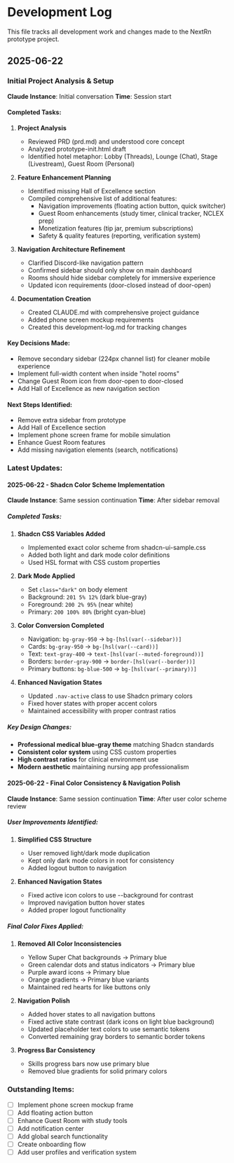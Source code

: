 # Development Log

This file tracks all development work and changes made to the NextRn prototype project.

## 2025-06-22

### Initial Project Analysis & Setup
**Claude Instance**: Initial conversation
**Time**: Session start

#### Completed Tasks:
1. **Project Analysis**
   - Reviewed PRD (prd.md) and understood core concept
   - Analyzed prototype-init.html draft
   - Identified hotel metaphor: Lobby (Threads), Lounge (Chat), Stage (Livestream), Guest Room (Personal)

2. **Feature Enhancement Planning**
   - Identified missing Hall of Excellence section
   - Compiled comprehensive list of additional features:
     - Navigation improvements (floating action button, quick switcher)
     - Guest Room enhancements (study timer, clinical tracker, NCLEX prep)
     - Monetization features (tip jar, premium subscriptions)
     - Safety & quality features (reporting, verification system)

3. **Navigation Architecture Refinement**
   - Clarified Discord-like navigation pattern
   - Confirmed sidebar should only show on main dashboard
   - Rooms should hide sidebar completely for immersive experience
   - Updated icon requirements (door-closed instead of door-open)

4. **Documentation Creation**
   - Created CLAUDE.md with comprehensive project guidance
   - Added phone screen mockup requirements
   - Created this development-log.md for tracking changes

#### Key Decisions Made:
- Remove secondary sidebar (224px channel list) for cleaner mobile experience
- Implement full-width content when inside "hotel rooms"
- Change Guest Room icon from door-open to door-closed
- Add Hall of Excellence as new navigation section

#### Next Steps Identified:
- Remove extra sidebar from prototype
- Add Hall of Excellence section
- Implement phone screen frame for mobile simulation
- Enhance Guest Room features
- Add missing navigation elements (search, notifications)

### Latest Updates:

#### **2025-06-22 - Shadcn Color Scheme Implementation**
**Claude Instance**: Same session continuation
**Time**: After sidebar removal

##### Completed Tasks:
1. **Shadcn CSS Variables Added**
   - Implemented exact color scheme from shadcn-ui-sample.css
   - Added both light and dark mode color definitions
   - Used HSL format with CSS custom properties

2. **Dark Mode Applied**
   - Set `class="dark"` on body element
   - Background: `201 5% 12%` (dark blue-gray)
   - Foreground: `200 2% 95%` (near white)
   - Primary: `200 100% 80%` (bright cyan-blue)

3. **Color Conversion Completed**
   - Navigation: `bg-gray-950` → `bg-[hsl(var(--sidebar))]`
   - Cards: `bg-gray-950` → `bg-[hsl(var(--card))]`
   - Text: `text-gray-400` → `text-[hsl(var(--muted-foreground))]`
   - Borders: `border-gray-900` → `border-[hsl(var(--border))]`
   - Primary buttons: `bg-blue-500` → `bg-[hsl(var(--primary))]`

4. **Enhanced Navigation States**
   - Updated `.nav-active` class to use Shadcn primary colors
   - Fixed hover states with proper accent colors
   - Maintained accessibility with proper contrast ratios

##### Key Design Changes:
- **Professional medical blue-gray theme** matching Shadcn standards
- **Consistent color system** using CSS custom properties
- **High contrast ratios** for clinical environment use
- **Modern aesthetic** maintaining nursing app professionalism

#### **2025-06-22 - Final Color Consistency & Navigation Polish**
**Claude Instance**: Same session continuation
**Time**: After user color scheme review

##### User Improvements Identified:
1. **Simplified CSS Structure**
   - User removed light/dark mode duplication
   - Kept only dark mode colors in root for consistency
   - Added logout button to navigation

2. **Enhanced Navigation States**
   - Fixed active icon colors to use --background for contrast
   - Improved navigation button hover states
   - Added proper logout functionality

##### Final Color Fixes Applied:
1. **Removed All Color Inconsistencies**
   - Yellow Super Chat backgrounds → Primary blue
   - Green calendar dots and status indicators → Primary blue
   - Purple award icons → Primary blue
   - Orange gradients → Primary blue variants
   - Maintained red hearts for like buttons only

2. **Navigation Polish**
   - Added hover states to all navigation buttons
   - Fixed active state contrast (dark icons on light blue background)
   - Updated placeholder text colors to use semantic tokens
   - Converted remaining gray borders to semantic border tokens

3. **Progress Bar Consistency**
   - Skills progress bars now use primary blue
   - Removed blue gradients for solid primary colors

### Outstanding Items:
- [ ] Implement phone screen mockup frame
- [ ] Add floating action button
- [ ] Enhance Guest Room with study tools
- [ ] Add notification center
- [ ] Add global search functionality
- [ ] Create onboarding flow
- [ ] Add user profiles and verification system